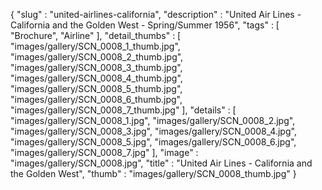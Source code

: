 {
  "slug" : "united-airlines-california",
  "description" : "United Air Lines - California and the Golden West - Spring/Summer 1956",
  "tags" : [
              "Brochure",
              "Airline"
            ],
  "detail_thumbs" : [
                       "images/gallery/SCN_0008_1_thumb.jpg",
                       "images/gallery/SCN_0008_2_thumb.jpg",
                       "images/gallery/SCN_0008_3_thumb.jpg",
                       "images/gallery/SCN_0008_4_thumb.jpg",
                       "images/gallery/SCN_0008_5_thumb.jpg",
                       "images/gallery/SCN_0008_6_thumb.jpg",
                       "images/gallery/SCN_0008_7_thumb.jpg"
                     ],
  "details" : [
                 "images/gallery/SCN_0008_1.jpg",
                 "images/gallery/SCN_0008_2.jpg",
                 "images/gallery/SCN_0008_3.jpg",
                 "images/gallery/SCN_0008_4.jpg",
                 "images/gallery/SCN_0008_5.jpg",
                 "images/gallery/SCN_0008_6.jpg",
                 "images/gallery/SCN_0008_7.jpg"
               ],
  "image" : "images/gallery/SCN_0008.jpg",
  "title" : "United Air Lines - California and the Golden West",
  "thumb" : "images/gallery/SCN_0008_thumb.jpg"
}
